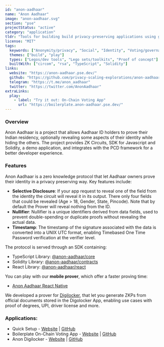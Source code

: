 ```yaml
---
id: "anon-aadhaar"
name: "Anon Aadhaar"
image: "anon-aadhaar.svg"
section: "pse"
projectStatus: "active"
category: "application"
tldr: "Tools for building build privacy-preserving applications using government ID cards, specifically Aadhaar cards in India."
license: "MIT"
tags:
  keywords: ["Anonymity/privacy", "Social", "Identity", "Voting/governance"]
  themes: ["build", "play"]
  types: ["Legos/dev tools", "Lego sets/toolkits", "Proof of concept"]
  builtWith: ["circom", "rsa", "TypeScript", "Solidity"]
links:
  website: "https://anon-aadhaar.pse.dev/"
  github: "https://github.com/privacy-scaling-explorations/anon-aadhaar"
  telegram: "https://t.me/anon_aadhaar"
  twitter: "https://twitter.com/AnonAadhaar"
extraLinks:
  play:
    - label: "Try it out: On-Chain Voting App"
      url: "https://boilerplate.anon-aadhaar.pse.dev/"
---
```


### Overview

Anon Aadhaar is a project that allows Aadhaar ID holders to prove their Indian residency, optionally revealing some aspects of their identity while hiding the others. The project provides ZK Circuits, SDK for Javascript and Solidity, a demo application, and integrates with the PCD framework for a better developer experience. 

### Features

Anon Aadhaar is a zero knowledge protocol that let Aadhaar owners prove their identity in a privacy preserving way.
Key features include:

- **Selective Disclosure**: If your app request to reveal one of the field from the identity the circuit will reveal it in its output. There only four fields that could be revealed (Age > 18, Gender, State, Pincode). Note that by default the Prover will reveal nothing from the ID.
- **Nullifier**: Nullifier is a unique identifiers derived from data fields, used to prevent double-spending or duplicate proofs without revealing the actual data.
- **Timestamp**: The timestamp of the signature associated with the data is converted into a UNIX UTC format, enabling Timebased One Time Password verification at the verifier level.

The protocol is served through an SDK containing:

- TypeScript Library: [@anon-aadhaar/core](https://www.npmjs.com/package/@anon-aadhaar/core)
- Solidity Library: [@anon-aadhaar/contracts](https://www.npmjs.com/package/@anon-aadhaar/contracts)
- React Library: [@anon-aadhaar/react](https://www.npmjs.com/package/@anon-aadhaar/react)

You can play with our **mobile prover**, which offer a faster proving time:

- [Anon Aadhaar React Native](https://github.com/anon-aadhaar/anon-aadhaar-react-native)

We developed a prover for [Digilocker](https://www.digilocker.gov.in/), that let you generate ZKPs from official documents stored in the Digolocker App, enabling use cases with proof of degrees, UPI, driver license and more.

### Applications:

- Quick Setup - [Website](https://anon-aadhaar-quick-setup.vercel.app/) | [GitHub](https://github.com/anon-aadhaar/quick-setup)
- Boilerplate On-Chain Voting App - [Website](https://boilerplate.anon-aadhaar.pse.dev/) | [GitHub](https://github.com/anon-aadhaar/boilerplate)
- Anon Digilocker - [Website](https://anon-digilocker.vercel.app/) | [GitHub](https://github.com/anon-aadhaar/anon-digilocker)
